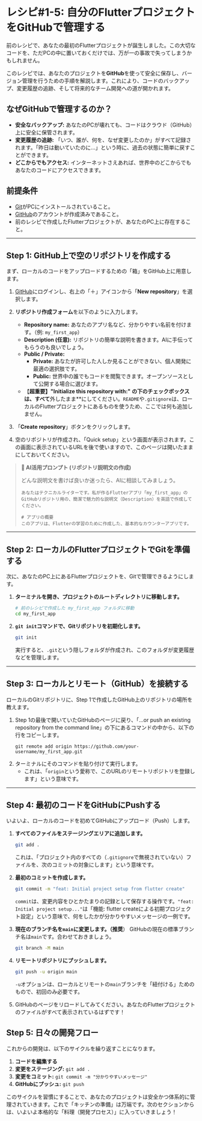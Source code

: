 # レシピ#1-5: 自分のFlutterプロジェクトをGitHubで管理する

前のレシピで、あなたの最初のFlutterプロジェクトが誕生しました。この大切なコードを、ただPCの中に置いておくだけでは、万が一の事故で失ってしまうかもしれません。

このレシピでは、あなたのプロジェクトを**GitHub**を使って安全に保存し、バージョン管理を行うための手順を解説します。これにより、コードのバックアップ、変更履歴の追跡、そして将来的なチーム開発への道が開かれます。

## なぜGitHubで管理するのか？

*   **安全なバックアップ:** あなたのPCが壊れても、コードはクラウド（GitHub）上に安全に保管されます。
*   **変更履歴の追跡:** 「いつ、誰が、何を、なぜ変更したのか」がすべて記録されます。「昨日は動いていたのに…」という時に、過去の状態に簡単に戻すことができます。
*   **どこからでもアクセス:** インターネットさえあれば、世界中のどこからでもあなたのコードにアクセスできます。

## 前提条件

*   [Git](https://git-scm.com/downloads)がPCにインストールされていること。
*   [GitHub](https://github.com/)のアカウントが作成済みであること。
*   前のレシピで作成したFlutterプロジェクトが、あなたのPC上に存在すること。

---

## Step 1: GitHub上で空のリポジトリを作成する

まず、ローカルのコードをアップロードするための「箱」をGitHub上に用意します。

1.  [GitHub](https://github.com/)にログインし、右上の「＋」アイコンから「**New repository**」を選択します。
2.  **リポジトリ作成フォーム**を以下のように入力します。
    *   **Repository name:** あなたのアプリ名など、分かりやすい名前を付けます。（例: `my_first_app`）
    *   **Description (任意):** リポジトリの簡単な説明を書きます。AIに手伝ってもらうのも良いでしょう。
    *   **Public / Private:**
        *   **Private:** あなたが許可した人しか見ることができない、個人開発に最適の選択肢です。
        *   **Public:** 世界中の誰でもコードを閲覧できます。オープンソースとして公開する場合に選びます。
    *   【**超重要】"Initialize this repository with:" の下のチェックボックスは、すべて**外したまま**にしてください。`README`や`.gitignore`は、ローカルのFlutterプロジェクトにあるものを使うため、ここでは何も追加しません。

3.  「**Create repository**」ボタンをクリックします。
4.  空のリポジトリが作成され、「Quick setup」という画面が表示されます。この画面に表示されているURLを後で使いますので、このページは開いたままにしておいてください。

> **🤖 AI活用プロンプト (リポジトリ説明文の作成)**
>
> どんな説明文を書けば良いか迷ったら、AIに相談してみましょう。
> ```
> あなたはテクニカルライターです。私が作るFlutterアプリ「my_first_app」のGitHubリポジトリ用の、簡潔で魅力的な説明文（Description）を英語で作成してください。
>
> # アプリの概要
> このアプリは、Flutterの学習のために作成した、基本的なカウンターアプリです。
> ```

---

## Step 2: ローカルのFlutterプロジェクトでGitを準備する

次に、あなたのPC上にあるFlutterプロジェクトを、Gitで管理できるようにします。

1.  **ターミナルを開き、プロジェクトのルートディレクトリに移動します。**
    ```bash
    # 前のレシピで作成した my_first_app フォルダに移動
    cd my_first_app
    ```

2.  **`git init`コマンドで、Gitリポジトリを初期化します。**
    ```bash
    git init
    ```
    実行すると、`.git`という隠しフォルダが作成され、このフォルダが変更履歴などを管理します。

---

## Step 3: ローカルとリモート（GitHub）を接続する

ローカルのGitリポジトリに、Step 1で作成したGitHub上のリポジトリの場所を教えます。

1.  Step 1の最後で開いていたGitHubのページに戻り、「…or push an existing repository from the command line」の下にあるコマンドの中から、以下の行をコピーします。
    ```
    git remote add origin https://github.com/your-username/my_first_app.git
    ```
2.  ターミナルにそのコマンドを貼り付けて実行します。
    *   これは、「`origin`という愛称で、このURLのリモートリポジトリを登録します」という意味です。

---

## Step 4: 最初のコードをGitHubにPushする

いよいよ、ローカルのコードを初めてGitHubにアップロード（Push）します。

1.  **すべてのファイルをステージングエリアに追加します。**
    ```bash
    git add .
    ```
    これは、「プロジェクト内のすべての（`.gitignore`で無視されていない）ファイルを、次のコミットの対象にします」という意味です。

2.  **最初のコミットを作成します。**
    ```bash
    git commit -m "feat: Initial project setup from flutter create"
    ```
    `commit`は、変更内容をひとかたまりの記録として保存する操作です。`"feat: Initial project setup..."`は「機能: flutter createによる初期プロジェクト設定」という意味で、何をしたかが分かりやすいメッセージの一例です。

3.  **現在のブランチ名を`main`に変更します。（推奨**）
    GitHubの現在の標準ブランチ名は`main`です。合わせておきましょう。
    ```bash
    git branch -M main
    ```

4.  **リモートリポジトリにプッシュします。**
    ```bash
    git push -u origin main
    ```
     `-u`オプションは、ローカルとリモートの`main`ブランチを「紐付ける」ためのもので、初回のみ必要です。

5.  GitHubのページをリロードしてみてください。あなたのFlutterプロジェクトのファイルがすべて表示されているはずです！

## Step 5: 日々の開発フロー

これからの開発は、以下のサイクルを繰り返すことになります。

1.  **コードを編集する**
2.  **変更をステージング:** `git add .`
3.  **変更をコミット:** `git commit -m "分かりやすいメッセージ"`
4.  **GitHubにプッシュ:** `git push`

このサイクルを習慣にすることで、あなたのプロジェクトは安全かつ体系的に管理されていきます。これで「キッチンの準備」は万端です。次のセクションからは、いよいよ本格的な「料理（開発プロセス）」に入っていきましょう！